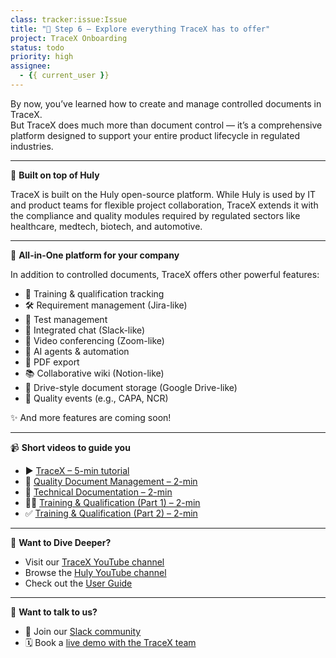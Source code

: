 ```yaml
---
class: tracker:issue:Issue
title: "🚀 Step 6 – Explore everything TraceX has to offer"
project: TraceX Onboarding
status: todo
priority: high
assignee:
  - {{ current_user }}
---
```


By now, you’ve learned how to create and manage controlled documents in TraceX.  
But TraceX does much more than document control — it’s a comprehensive platform designed to support your entire product lifecycle in regulated industries.

---

🧠 **Built on top of Huly**

TraceX is built on the Huly open-source platform. While Huly is used by IT and product teams for flexible project collaboration, TraceX extends it with the compliance and quality modules required by regulated sectors like healthcare, medtech, biotech, and automotive.

---

🌟 **All-in-One platform for your company**

In addition to controlled documents, TraceX offers other powerful features:

- 🎯 Training & qualification tracking  
- 🛠 Requirement management (Jira-like)  
- 🧪 Test management  
- 💬 Integrated chat (Slack-like)  
- 🎥 Video conferencing (Zoom-like)  
- 🧠 AI agents & automation  
- 📄 PDF export  
- 📚 Collaborative wiki (Notion-like)  
- 📂 Drive-style document storage (Google Drive-like)  
- 📌 Quality events (e.g., CAPA, NCR)  

✨ And more features are coming soon!

---

📹 **Short videos to guide you**

- ▶️ [TraceX – 5-min tutorial](https://youtu.be/bUWr4biucPY?si=waXz0tWD0ik1AbPC)  
- 📄 [Quality Document Management – 2-min](https://youtu.be/bUzj7ejkwUk?si=fnzSppD9Y_NwZimH)  
- 📑 [Technical Documentation – 2-min](https://youtu.be/f-St5x6eezE?si=H3DPagb3sB1lJuCY)  
- 🧑‍🏫 [Training & Qualification (Part 1) – 2-min](https://youtu.be/5kr5bm0kyxw?si=BpdAnlurjPkKnQT9)  
- ✅ [Training & Qualification (Part 2) – 2-min](https://youtu.be/ZVbjQxlnTlI?si=eplguxHl7YSmGd_C)

---

📖 **Want to Dive Deeper?**

- Visit our [TraceX YouTube channel](https://www.youtube.com/@TraceX)  
- Browse the [Huly YouTube channel](https://www.youtube.com/@huly_io)  
- Check out the [User Guide](https://docs.huly.io/getting-started/introduction-tracex/)

---

🤗 **Want to talk to us?**

- 💬 Join our [Slack community](https://join.slack.com/t/hulycommunity/shared_invite/zt-2ssmr5d8w-d9V1YQ7u3vdUjoSLqxsMpg)  
- 🗓 Book a [live demo with the TraceX team](https://calendly.com/charles-rollet-discussion/tracex)  
